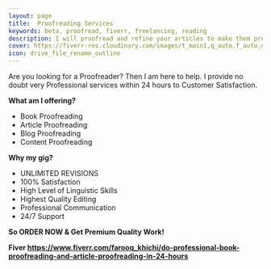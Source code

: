 ```yaml
---
layout: page
title:  Proofreading Services
keywords: beta, proofread, fiverr, freelancing, reading
description: I will proofread and refine your articles to make them presentable.
cover: https://fiverr-res.cloudinary.com/images/t_main1,q_auto,f_auto,q_auto,f_auto/gigs/150816921/original/5c936f688f762a05e3d6cf10471d7640446f7631/do-professional-book-proofreading-and-article-proofreading-in-24-hours.png
icon: drive_file_rename_outline
---
```


Are you looking for a Proofreader? Then I am here to help. I provide no doubt very Professional services within 24 hours to Customer Satisfaction. 

__What am I offering?__

- Book Proofreading
- Article Proofreading
- Blog Proofreading
- Content Proofreading

__Why my gig?__

- UNLIMITED REVISIONS
- 100% Satisfaction
- High Level of Linguistic Skills
- Highest Quality Editing
- Professional Communication
- 24/7 Support

__So ORDER NOW & Get Premium Quality Work!__

__Fiver https://www.fiverr.com/farooq_khichi/do-professional-book-proofreading-and-article-proofreading-in-24-hours__
